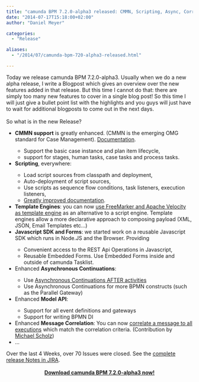 ```yaml
---
title: "camunda BPM 7.2.0-alpha3 released: CMMN, Scripting, Async, Correlation, Model Api, Forms"
date: "2014-07-17T15:18:00+02:00"
author: "Daniel Meyer"

categories:
  - "Release"

aliases:
  - "/2014/07/camunda-bpm-720-alpha3-released.html"

---
```


Today we release camunda BPM 7.2.0-alpha3. Usually when we do a new alpha release, I write a Blogpost which gives an overview over the new features added in that release. But this time I cannot do that: there are simply too many new features to cover in a single blog post! So this time I will just give a bullet point list with the highlights and you guys will just have to wait for additional blogposts to come out in the next days.<br />
<br />
So what is in the new Release?<br />
<ul>
<li><b>CMMN support</b> is greatly enhanced.&nbsp;(CMMN is the emerging OMG standard for Case Management). <a href="http://docs.camunda.org/latest/api-references/cmmn10/">Documentation</a>.</li>
<ul>
<li>Support the basic case instance and plan item lifecycle,</li>
<li>support for stages, human tasks, case tasks and process tasks.</li>
</ul>
<li><b>Scripting</b>, everywhere:</li>
<ul>
<li>Load script sources from classpath and deployment,</li>
<li>Auto-deployment of script sources,</li>
<li>Use scripts as sequence flow conditions, task listeners, execution listeners,</li>
<li><a href="http://docs.camunda.org/latest/guides/user-guide/#process-engine-scripting">Greatly improved documentation</a>.</li>
</ul>
<li><b>Template Engines</b>: you can now <a href="http://docs.camunda.org/latest/guides/user-guide/#process-engine-templating">use FreeMarker and Apache Velocity as template engine</a> as an alternative to a script engine. Template engines allow a more declarative approach to composing payload (XML, JSON, Email Templates etc...)</li>
<li><b>Javascript SDK and Forms</b>: we started work on a reusable Javascript SDK which runs in Node.JS and the Browser. Providing</li>
<ul>
<li>Convenient access to the REST Api Operations in Javascript,</li>
<li>Reusable Embedded Forms. Use Embedded Forms inside and outside of camunda Tasklist.</li>
</ul>
<li>Enhanced <b>Asynchronous Continuations</b>:&nbsp;</li>
<ul>
<li>Use <a href="http://docs.camunda.org/latest/guides/user-guide/#process-engine-transactions-in-processes-configuring-asynchronous-continuations">Asynchronous Continuations AFTER activities</a></li>
<li>Use Asynchronous Continuations for more BPMN constructs (such as the Parallel Gateway)</li>
</ul>
<li>Enhanced <b>Model API</b>:&nbsp;</li>
<ul>
<li>Support for all event definitions and gateways</li>
<li>Support for writing BPMN DI</li>
</ul>
<li>Enhanced <b>Message Correlation</b>: You can now <a href="http://docs.camunda.org/latest/api-references/bpmn20/#events-message-events-using-the-runtime-service39s-correlation-methods">correlate a message to all executions</a> which match the correlation criteria. (Contribution by <a href="https://github.com/sm29105">Michael Scholz</a>)&nbsp;</li>
<li>...</li>
</ul>
<div>
Over the last 4 Weeks, over 70 Issues were closed. See the <a href="https://app.camunda.com/jira/secure/ReleaseNote.jspa?projectId=10230&amp;version=13390">complete release Notes in JIRA</a>.</div>
<div>
<br /></div>
<div style="text-align: center;">
<b><a href="http://camunda.org/download/">Download camunda BPM 7.2.0-alpha3 now!</a></b></div>
<div style="text-align: center;">
<br /></div>
